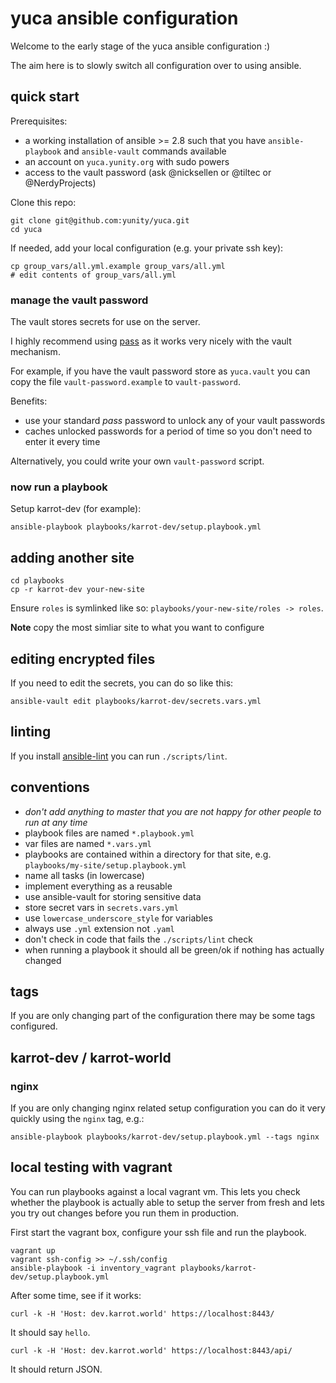 # yuca ansible configuration

Welcome to the early stage of the yuca ansible configuration :)

The aim here is to slowly switch all configuration over to using ansible.

## quick start

Prerequisites:

* a working installation of ansible >= 2.8 such that you have `ansible-playbook` and `ansible-vault` commands available
* an account on `yuca.yunity.org` with sudo powers
* access to the vault password (ask @nicksellen or @tiltec or @NerdyProjects)

Clone this repo:

```
git clone git@github.com:yunity/yuca.git
cd yuca
```

If needed, add your local configuration (e.g. your private ssh key):

```
cp group_vars/all.yml.example group_vars/all.yml
# edit contents of group_vars/all.yml
```

### manage the vault password

The vault stores secrets for use on the server.

I highly recommend using [pass](https://www.passwordstore.org/) as it works very nicely with the vault mechanism.

For example, if you have the vault password store as `yuca.vault` you can copy the file `vault-password.example` to `vault-password`.

Benefits:
* use your standard _pass_ password to unlock any of your vault passwords
* caches unlocked passwords for a period of time so you don't need to enter it every time

Alternatively, you could write your own `vault-password` script.

### now run a playbook

Setup karrot-dev (for example):

```
ansible-playbook playbooks/karrot-dev/setup.playbook.yml
```

## adding another site

```
cd playbooks
cp -r karrot-dev your-new-site
```

Ensure `roles` is symlinked like so: `playbooks/your-new-site/roles -> roles`.

**Note** copy the most simliar site to what you want to configure

## editing encrypted files

If you need to edit the secrets, you can do so like this:

```
ansible-vault edit playbooks/karrot-dev/secrets.vars.yml
```

## linting

If you install [ansible-lint](https://github.com/willthames/ansible-lint) you can run `./scripts/lint`.

## conventions

* *don't add anything to master that you are not happy for other people to run at any time*
* playbook files are named `*.playbook.yml`
* var files are named `*.vars.yml`
* playbooks are contained within a directory for that site, e.g. `playbooks/my-site/setup.playbook.yml`
* name all tasks (in lowercase)
* implement everything as a reusable
* use ansible-vault for storing sensitive data
* store secret vars in `secrets.vars.yml`
* use `lowercase_underscore_style` for variables
* always use `.yml` extension not `.yaml`
* don't check in code that fails the `./scripts/lint` check
* when running a playbook it should all be green/ok if nothing has actually changed

## tags

If you are only changing part of the configuration there may be some tags configured.

## karrot-dev / karrot-world

### nginx

If you are only changing nginx related setup configuration you can do it very quickly using the `nginx` tag, e.g.:

```
ansible-playbook playbooks/karrot-dev/setup.playbook.yml --tags nginx
```

## local testing with vagrant

You can run playbooks against a local vagrant vm.
This lets you check whether the playbook is actually able to setup the server from fresh and lets you try out changes before you run them in production.

First start the vagrant box, configure your ssh file and run the playbook.

```
vagrant up
vagrant ssh-config >> ~/.ssh/config
ansible-playbook -i inventory_vagrant playbooks/karrot-dev/setup.playbook.yml
```

After some time, see if it works:

```
curl -k -H 'Host: dev.karrot.world' https://localhost:8443/
```

It should say `hello`.


```
curl -k -H 'Host: dev.karrot.world' https://localhost:8443/api/
```

It should return JSON.
